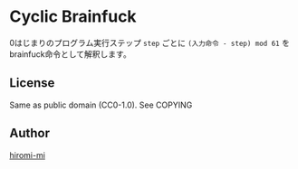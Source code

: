# Cyclic Brainfuck

0はじまりのプログラム実行ステップ `step` ごとに `(入力命令 - step) mod 61` をbrainfuck命令として解釈します。

## License
Same as public domain (CC0-1.0). See COPYING

## Author
[hiromi-mi](https://hiromi-mi.github.io)
